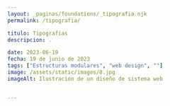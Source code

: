 ```yaml
---
layout: _paginas/foundations/_tipografia.njk
permalink: /tipografia/

titulo: Tipografias
descripcion: .

date: 2023-06-19
fecha: 19 de junio de 2023
tags: ["Estructuras modulares", "web design", ""]
image: /assets/static/images/8.jpg
imageAlt: Ilustración de un diseño de sistema web


---
```


